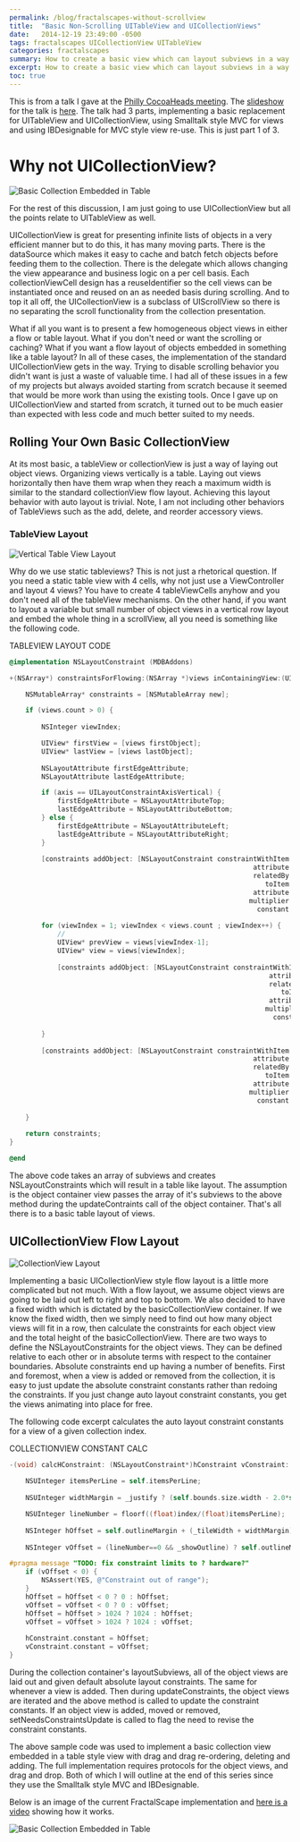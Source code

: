 ```yaml
---
permalink: /blog/fractalscapes-without-scrollview
title:  "Basic Non-Scrolling UITableView and UICollectionViews"
date:   2014-12-19 23:49:00 -0500
tags: fractalscapes UICollectionView UITableView
categories: fractalscapes
summary: How to create a basic view which can layout subviews in a way similar to a UITableView or UICollectionView without the embedded scrolling and other baggage of the standard views. 
excerpt: How to create a basic view which can layout subviews in a way similar to a UITableView or UICollectionView without the embedded scrolling and other baggage of the standard views. 
toc: true
---
```


This is from a talk I gave at the [Philly CocoaHeads meeting](http://phillycocoa.org/2014/12/17/phillycocoa-meeting-notes-december-2014/). The [slideshow](http://www.moedae.com/blog/cocoaheads-talk-materials/CocoaHeads%20IB_Designable%20and%20MVC.pdf) for the talk is [here](http://www.moedae.com/blog/cocoaheads-talk-materials/CocoaHeads%20IB_Designable%20and%20MVC.pdf). The talk had 3 parts, implementing a basic replacement for UITableView and UICollectionView, using Smalltalk style MVC for views and using IBDesignable for MVC style view re-use. This is just part 1 of 3.

# Why not UICollectionView?

![Basic Collection Embedded in Table](/assets/images/blog/fractal-editor-bush-mini.png)

For the rest of this discussion, I am just going to use UICollectionView but all the points relate to UITableView as well. 

UICollectionView is great for presenting infinite lists of objects in a very efficient manner but to do this, it has many moving parts. There is the dataSource which makes it easy to cache and batch fetch objects before feeding them to the collection. There is the delegate which allows changing the view appearance and business logic on a per cell basis. Each collectionViewCell design has a reuseIdentifier so the cell views can be instantiated once and reused on an as needed basis during scrolling. And to top it all off, the UICollectionView is a subclass of UIScrollView so there is no separating the scroll functionality from the collection presentation.

What if all you want is to present a few homogeneous object views in either a flow or table layout. What if you don't need or want the scrolling or caching? What if you want a flow layout of objects embedded in something like a table layout? In all of these cases, the implementation of the standard UICollectionView gets in the way. Trying to disable scrolling behavior you didn't want is just a waste of valuable time. I had all of these issues in a few of my projects but always avoided starting from scratch because it seemed that would be more work than using the existing tools. Once I gave up on UICollectionView and started from scratch, it turned out to be much easier than expected with less code and much better suited to my needs. 

## Rolling Your Own Basic CollectionView

At its most basic, a tableView or collectionView is just a way of laying out object views. Organizing views vertically is a table. Laying out views horizontally then have them wrap when they reach a maximum width is similar to the standard collectionView flow layout. Achieving this layout behavior with auto layout is trivial. Note, I am not including other behaviors of TableViews such as the add, delete, and reorder accessory views.

### TableView Layout 

![Vertical Table View Layout](/assets/images/blog/VerticalCollectionTableLayoutSample2.png)

Why do we use static tableviews? This is not just a rhetorical question. If you need a static table view with 4 cells, why not just use a ViewController and layout 4 views? You have to create 4 tableViewCells anyhow and you don't need all of the tableView mechanisms. On the other hand, if you want to layout a variable but small number of object views in a vertical row layout and embed the whole thing in a scrollView, all you need is something like the following code.

TABLEVIEW LAYOUT CODE
```objectivec
@implementation NSLayoutConstraint (MDBAddons)

+(NSArray*) constraintsForFlowing:(NSArray *)views inContainingView:(UIView *)container forOrientation:(UILayoutConstraintAxis)axis withSpacing:(CGFloat)spacing {

    NSMutableArray* constraints = [NSMutableArray new];

    if (views.count > 0) {
        
        NSInteger viewIndex;

        UIView* firstView = [views firstObject];
        UIView* lastView = [views lastObject];
        
        NSLayoutAttribute firstEdgeAttribute;
        NSLayoutAttribute lastEdgeAttribute;

        if (axis == UILayoutConstraintAxisVertical) {
            firstEdgeAttribute = NSLayoutAttributeTop;
            lastEdgeAttribute = NSLayoutAttributeBottom;
        } else {
            firstEdgeAttribute = NSLayoutAttributeLeft;
            lastEdgeAttribute = NSLayoutAttributeRight;
        }
        
        [constraints addObject: [NSLayoutConstraint constraintWithItem: container
                                                             attribute: firstEdgeAttribute
                                                             relatedBy: NSLayoutRelationEqual
                                                                toItem: firstView
                                                             attribute: firstEdgeAttribute
                                                            multiplier: 1.0
                                                              constant: 0.0]];
                
        for (viewIndex = 1; viewIndex < views.count ; viewIndex++) {
            //
            UIView* prevView = views[viewIndex-1];
            UIView* view = views[viewIndex];
            
            [constraints addObject: [NSLayoutConstraint constraintWithItem: view
                                                                 attribute: firstEdgeAttribute
                                                                 relatedBy: NSLayoutRelationEqual
                                                                    toItem: prevView
                                                                 attribute: lastEdgeAttribute
                                                                multiplier: 1.0
                                                                  constant: spacing]];
            
        }
        
        [constraints addObject: [NSLayoutConstraint constraintWithItem: lastView
                                                             attribute: lastEdgeAttribute
                                                             relatedBy: NSLayoutRelationEqual
                                                                toItem: container
                                                             attribute: lastEdgeAttribute
                                                            multiplier: 1.0
                                                              constant: 0.0]];
        
    }
    
    return constraints;
}

@end
```

The above code takes an array of subviews and creates NSLayoutConstraints which will result in a table like layout. The assumption is the object container view passes the array of it's subviews to the above method during the updateContraints call of the object container. That's all there is to a basic table layout of views.

## UICollectionView Flow Layout

![CollectionView Layout](/assets/images/blog/FlowLayoutSample1.png)

Implementing a basic UICollectionView style flow layout is a little more complicated but not much. With a flow layout, we assume object views are going to be laid out left to right and top to bottom. We also decided to have a fixed width which is dictated by the basicCollectionView container. If we know the fixed width, then we simply need to find out how many object views will fit in a row, then calculate the constraints for each object view and the total height of the basicCollectionView. There are two ways to define the NSLayoutConstraints for the object views. They can be defined relative to each other or in absolute terms with respect to the container boundaries. Absolute constraints end up having a number of benefits. First and foremost, when a view is added or removed from the collection, it is easy to just update the absolute constraint constants rather than redoing the constraints. If you just change auto layout constraint constants, you get the views animating into place for free. 

The following code excerpt calculates the auto layout constraint constants for a view of a given collection index.

COLLECTIONVIEW CONSTANT CALC
```objectivec
-(void) calcHConstraint: (NSLayoutConstraint*)hConstraint vConstraint: (NSLayoutConstraint*) vConstraint forIndex: (NSUInteger) index {
    
    NSUInteger itemsPerLine = self.itemsPerLine;
    
    NSUInteger widthMargin = _justify ? (self.bounds.size.width - 2.0*self.outlineMargin - (itemsPerLine * _tileWidth)) / (itemsPerLine-1) : _tileMargin;

    NSUInteger lineNumber = floorf((float)index/(float)itemsPerLine);
    
    NSInteger hOffset = self.outlineMargin + (_tileWidth + widthMargin) * (index - lineNumber*itemsPerLine);
    
    NSInteger vOffset = (lineNumber==0 && _showOutline) ? self.outlineMargin : lineNumber*(_tileWidth+_tileMargin);

#pragma message "TODO: fix constraint limits to ? hardware?"
    if (vOffset < 0) {
        NSAssert(YES, @"Constraint out of range");
    }
    hOffset = hOffset < 0 ? 0 : hOffset;
    vOffset = vOffset < 0 ? 0 : vOffset;
    hOffset = hOffset > 1024 ? 1024 : hOffset;
    vOffset = vOffset > 1024 ? 1024 : vOffset;
    
    hConstraint.constant = hOffset;
    vConstraint.constant = vOffset;
}
```

During the collection container's layoutSubviews, all of the object views are laid out and given default absolute layout constraints. The same for whenever a view is added. Then during updateConstraints, the object views are iterated and the above method is called to update the constraint constants. If an object view is added, moved or removed, setNeedsConstraintsUpdate is called to flag the need to revise the constraint constants.

The above sample code was used to implement a basic collection view embedded in a table style view with drag and drag re-ordering, deleting and adding. The full implementation requires protocols for the object views, and drag and drop. Both of which I will outline at the end of this series since they use the Smalltalk style MVC and IBDesignable.

Below is an image of the current FractalScape implementation and [here is a video](https://vimeo.com/115025604) showing how it works.

![Basic Collection Embedded in Table](/assets/images/blog/fractal-editor-bush.png)
